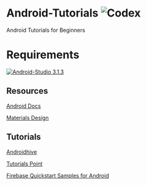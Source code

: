 # Android-Tutorials  ![Codex](https://img.shields.io/badge/codex-ITER-blue.svg?longCache=true&style=flat-square&colorB=00ccff&logo=github)
Android Tutorials for Beginners


# Requirements
[![Android-Studio 3.1.3](https://img.shields.io/badge/Android--Studio-3.1.3-brightgreen.svg)](https://developer.android.com/studio/)

## Resources
[Android Docs](https://developer.android.com/training/basics/firstapp/)

[Materials Design](https://material.io/)

## Tutorials
[Androidhive](https://www.androidhive.info/)

[Tutorials Point](https://www.tutorialspoint.com/android/index.htm)

[Firebase Quickstart Samples for Android](https://github.com/firebase/quickstart-android)
